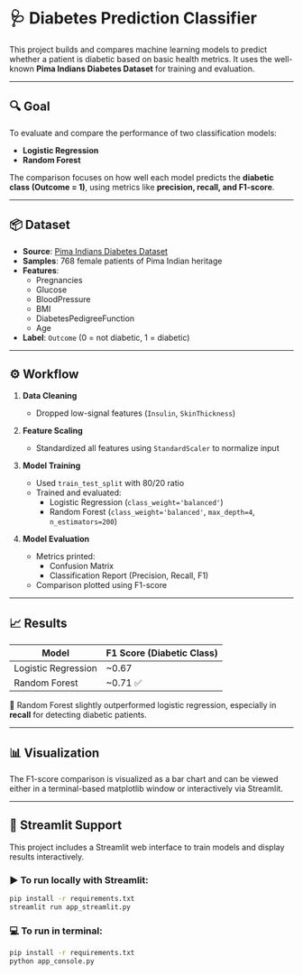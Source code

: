 # 🩺 Diabetes Prediction Classifier

This project builds and compares machine learning models to predict whether a patient is diabetic based on basic health metrics. It uses the well-known **Pima Indians Diabetes Dataset** for training and evaluation.

---

## 🔍 Goal

To evaluate and compare the performance of two classification models:
- **Logistic Regression**
- **Random Forest**

The comparison focuses on how well each model predicts the **diabetic class (Outcome = 1)**, using metrics like **precision, recall, and F1-score**.

---

## 📦 Dataset

- **Source**: [Pima Indians Diabetes Dataset](https://www.kaggle.com/datasets/uciml/pima-indians-diabetes-database)
- **Samples**: 768 female patients of Pima Indian heritage
- **Features**:
  - Pregnancies
  - Glucose
  - BloodPressure
  - BMI
  - DiabetesPedigreeFunction
  - Age
- **Label**: `Outcome` (0 = not diabetic, 1 = diabetic)

---

## ⚙️ Workflow

1. **Data Cleaning**
   - Dropped low-signal features (`Insulin`, `SkinThickness`)

2. **Feature Scaling**
   - Standardized all features using `StandardScaler` to normalize input

3. **Model Training**
   - Used `train_test_split` with 80/20 ratio
   - Trained and evaluated:
     - Logistic Regression (`class_weight='balanced'`)
     - Random Forest (`class_weight='balanced'`, `max_depth=4`, `n_estimators=200`)

4. **Model Evaluation**
   - Metrics printed:
     - Confusion Matrix
     - Classification Report (Precision, Recall, F1)
   - Comparison plotted using F1-score

---

## 📈 Results

| Model              | F1 Score (Diabetic Class) |
|-------------------|---------------------------|
| Logistic Regression | ~0.67                     |
| Random Forest       | ~0.71 ✅                   |

📌 Random Forest slightly outperformed logistic regression, especially in **recall** for detecting diabetic patients.

---

## 📊 Visualization

The F1-score comparison is visualized as a bar chart and can be viewed either in a terminal-based matplotlib window or interactively via Streamlit.

---

## 🧠 Streamlit Support

This project includes a Streamlit web interface to train models and display results interactively.

### ▶️ To run locally with Streamlit:
```bash
pip install -r requirements.txt
streamlit run app_streamlit.py
```

### 💻 To run in terminal:
```bash
pip install -r requirements.txt
python app_console.py
```
